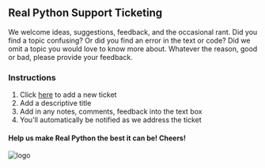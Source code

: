 ## Real Python Support Ticketing

We welcome ideas, suggestions, feedback, and the occasional rant. Did you find a topic confusing? Or did you find an error in the text or code? Did we omit a topic you would love to know more about. Whatever the reason, good or bad, please provide your feedback.

### Instructions

1. Click [here](https://github.com/realpython/support/issues/new) to add a new ticket
1. Add a descriptive title
1. Add in any notes, comments, feedback into the text box
1. You'll automatically be notified as we address the ticket

#### Help us make Real Python the best it can be! Cheers!

![logo](https://raw.github.com/realpython/support/master/photo-main.jpg)
